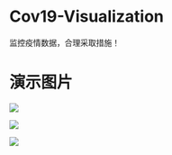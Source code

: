 # Cov19-Visualization
监控疫情数据，合理采取措施！

# 演示图片
![](https://pc.qiuzhong.fun/img/1.png)

![](https://pc.qiuzhong.fun/img/2.png)

![](https://pc.qiuzhong.fun/img/3.png)

